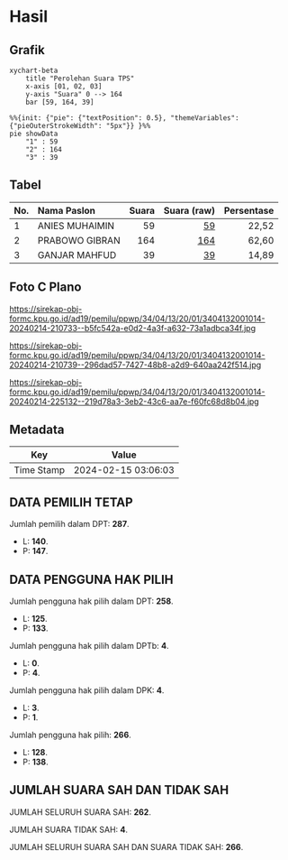 # Hasil

## Grafik

```mermaid
xychart-beta
    title "Perolehan Suara TPS"
    x-axis [01, 02, 03]
    y-axis "Suara" 0 --> 164
    bar [59, 164, 39]
```

```mermaid
%%{init: {"pie": {"textPosition": 0.5}, "themeVariables": {"pieOuterStrokeWidth": "5px"}} }%%
pie showData
    "1" : 59
    "2" : 164
    "3" : 39
```

## Tabel

| No. | Nama Paslon    | Suara | Suara (raw) | Persentase |
|:--- |:-------------- | -----:| -----------:| ----------:|
| 1   | ANIES MUHAIMIN | 59    | [59][p-1]   | 22,52      |
| 2   | PRABOWO GIBRAN | 164   | [164][p-2]  | 62,60      |
| 3   | GANJAR MAHFUD  | 39    | [39][p-3]   | 14,89      |


[p-1]: https://github.com/gigit-pemilu/pemilu-2024-34-di-yogyakarta/blob/main/pilpres/hitung-suara/sub/34-di-yogyakarta/sub/04-sleman/sub/13-sleman/sub/2001-caturharjo/sub/014-tps/sub/paslon-1.txt
[p-2]: https://github.com/gigit-pemilu/pemilu-2024-34-di-yogyakarta/blob/main/pilpres/hitung-suara/sub/34-di-yogyakarta/sub/04-sleman/sub/13-sleman/sub/2001-caturharjo/sub/014-tps/sub/paslon-2.txt
[p-3]: https://github.com/gigit-pemilu/pemilu-2024-34-di-yogyakarta/blob/main/pilpres/hitung-suara/sub/34-di-yogyakarta/sub/04-sleman/sub/13-sleman/sub/2001-caturharjo/sub/014-tps/sub/paslon-3.txt

## Foto C Plano

https://sirekap-obj-formc.kpu.go.id/ad19/pemilu/ppwp/34/04/13/20/01/3404132001014-20240214-210733--b5fc542a-e0d2-4a3f-a632-73a1adbca34f.jpg

https://sirekap-obj-formc.kpu.go.id/ad19/pemilu/ppwp/34/04/13/20/01/3404132001014-20240214-210739--296dad57-7427-48b8-a2d9-640aa242f514.jpg

https://sirekap-obj-formc.kpu.go.id/ad19/pemilu/ppwp/34/04/13/20/01/3404132001014-20240214-225132--219d78a3-3eb2-43c6-aa7e-f60fc68d8b04.jpg


## Metadata

| Key        | Value               |
| ---------- | ------------------- |
| Time Stamp | 2024-02-15 03:06:03 |


## DATA PEMILIH TETAP

Jumlah pemilih dalam DPT: **287**.
 * L: **140**.
 * P: **147**.

## DATA PENGGUNA HAK PILIH

Jumlah pengguna hak pilih dalam DPT: **258**.
 * L: **125**.
 * P: **133**.

Jumlah pengguna hak pilih dalam DPTb: **4**.
 * L: **0**.
 * P: **4**.

Jumlah pengguna hak pilih dalam DPK: **4**.
 * L: **3**.
 * P: **1**.

Jumlah pengguna hak pilih: **266**.
 * L: **128**.
 * P: **138**.

## JUMLAH SUARA SAH DAN TIDAK SAH

JUMLAH SELURUH SUARA SAH: **262**.

JUMLAH SUARA TIDAK SAH: **4**.

JUMLAH SELURUH SUARA SAH DAN SUARA TIDAK SAH: **266**.


